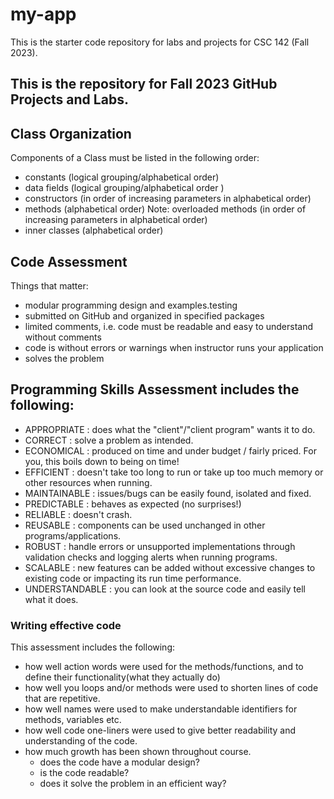 # my-app
This is the starter code repository for labs and projects for CSC 142 (Fall 2023).

## This is the repository for Fall 2023 GitHub Projects and Labs.

## Class Organization
Components of a Class must be listed in the following order:
* constants (logical grouping/alphabetical order)
* data fields (logical grouping/alphabetical order )
* constructors (in order of increasing parameters in alphabetical order)
* methods (alphabetical order) Note: overloaded methods (in order of increasing parameters in alphabetical order)
* inner classes (alphabetical order)


## Code Assessment
Things that matter:
* modular programming design and examples.testing
* submitted on GitHub and organized in specified packages
* limited comments, i.e. code must be readable and easy to understand without comments
* code is without errors or warnings when instructor runs your application
* solves the problem


## Programming Skills Assessment includes the following:
* APPROPRIATE    : does what the "client"/"client program" wants it to do.
* CORRECT        : solve a problem as intended.
* ECONOMICAL     : produced on time and under budget / fairly priced. For you, this boils down to being on time!
* EFFICIENT      : doesn't take too long to run or take up too much memory or other resources when running.
* MAINTAINABLE   : issues/bugs can be easily found, isolated and fixed.
* PREDICTABLE    : behaves as expected (no surprises!)
* RELIABLE       : doesn't crash.
* REUSABLE       : components can be used unchanged in other programs/applications.
* ROBUST         : handle errors or unsupported implementations through validation checks and logging alerts when running programs.
* SCALABLE       : new features can be added without excessive changes to existing code or impacting its run time performance.
* UNDERSTANDABLE : you can look at the source code and easily tell what it does.


### Writing effective code 
This assessment includes the following:
* how well action words were used for the methods/functions, and to define their functionality(what they actually do)
* how well you loops and/or methods were used to shorten lines of code that are repetitive.
* how well names were used to make understandable identifiers for methods, variables etc.
* how well code one-liners were used to give better readability and understanding of the code.
* how much growth has been shown throughout course.
  * does the code have a modular design?
  * is the code readable?
  * does it solve the problem in an efficient way?

  
